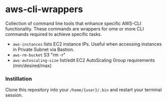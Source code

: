 # aws-cli-wrappers
Collection of command line tools that enhance specific AWS-CLI functionality.  These commands are wrappers for ome or more
CLI commands required to achieve specific tasks.

- `aws-instances` lists EC2 instance IPs.  Useful when accessing instances in Private Subnet via Bastion.
- `aws-rm-bucket` S3 "rm -r"
- `aws-autoscaling-size` list/edit EC2 AutoScaling Group requirements (min/desired/max)

### Instillation
Clone this repository into your `/home/{user}/.bin` and restart your terminal session.
